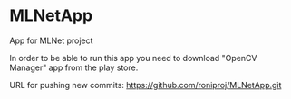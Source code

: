 # MLNetApp
App for MLNet project

In order to be able to run this app
you need to download "OpenCV Manager" app from the play store.

URL for pushing new commits:
https://github.com/roniproj/MLNetApp.git

